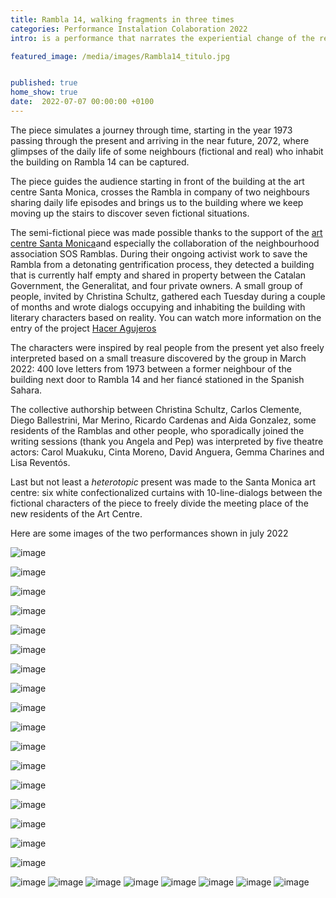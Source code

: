 ```yaml
---
title: Rambla 14, walking fragments in three times
categories: Performance Instalation Colaboration 2022
intro: is a performance that narrates the experiential change of the residents of the Rambla based on real events throughout the last 50 years.

featured_image: /media/images/Rambla14_titulo.jpg


published: true
home_show: true
date:  2022-07-07 00:00:00 +0100
---
```


The piece simulates a journey through time, starting in the year 1973 passing through the present and arriving in the near future, 2072, where glimpses of the daily life of some neighbours (fictional and real) who inhabit the building on Rambla 14 can be captured. 

The piece guides the audience starting in front of the building at the art centre Santa Monica, crosses the Rambla in company of two neighbours sharing daily life episodes and brings us to the building where we keep moving up the stairs to discover seven fictional situations. 

The semi-fictional piece was made possible thanks to the support of the [art centre Santa Monica](https://artssantamonica.gencat.cat/ca/detall/Rambla-14-fragments-itinerants-en-tres-temps)and especially the collaboration of the neighbourhood association SOS Ramblas. During their ongoing activist work to save the Rambla from a detonating gentrification process, they  detected a building that is currently half empty and shared in property between the Catalan Government, the Generalitat, and four private owners. A small group of people, invited by Christina Schultz, gathered each Tuesday during a couple of months and wrote dialogs occupying and inhabiting the building with literary characters based on reality. You can watch more information on the entry of the project [Hacer Agujeros](https://www.christinaschultz.com/works/HacerAgujeros/)

The characters were inspired by real people from the present yet also freely interpreted based on a small treasure discovered by the group in March 2022: 400 love letters from 1973 between a former neighbour of the building next door to Rambla 14 and her fiancé stationed in the Spanish Sahara. 

The collective authorship between Christina Schultz, Carlos Clemente, Diego Ballestrini, Mar Merino, Ricardo Cardenas and Aida Gonzalez, some residents of the Ramblas and other people, who sporadically joined the writing sessions (thank you Angela and Pep) was interpreted by five theatre actors: Carol Muakuku, Cinta Moreno, David Anguera, Gemma Charines and Lisa Reventós.

Last but not least a *heterotopic* present was made to the Santa Monica art centre: six white confectionalized curtains with 10-line-dialogs between the fictional characters of the piece to freely divide the meeting place of the new residents of the Art Centre. 

Here are some images of the two performances shown in july 2022

![image](/media/images/Rambla14_0Intro1.jpg)

![image](/media/images/Rambla14_0Intro2.jpg)

![image](/media/images/Rambla14_0Intro3.jpg)
 
![image](/media/images/Rambla14_1.jpg)

![image](/media/images/Rambla14_2.jpg)

![image](/media/images/Rambla14_3.jpg)

![image](/media/images/Rambla14_4.jpg)

![image](/media/images/Rambla14_5.jpg)

![image](/media/images/Rambla14_6.jpg)

![image](/media/images/Rambla14_7.jpg)

![image](/media/images/Rambla14_8.jpg)

![image](/media/images/Rambla14_9.jpg)

![image](/media/images/Rambla14_10.jpg)

![image](/media/images/Rambla14_11.jpg)

![image](/media/images/Rambla14_12.jpg)

![image](/media/images/Rambla14_13.jpg)

![image](/media/images/Rambla14_14.jpg)

![image](/media/images/Rambla14_14cortinas.jpg)
![image](/media/images/Rambla14_15cortinas.jpg)
![image](/media/images/Rambla14_16cortinas.jpg)
![image](/media/images/Rambla14_17cortinas.jpg)
![image](/media/images/Rambla14_18cortinas.jpg)
![image](/media/images/Rambla14_19cortinas.jpg)
![image](/media/images/Rambla14_20cortinas.jpg)
![image](/media/images/Rambla14_21dibuix.jpg)


